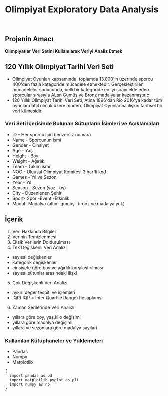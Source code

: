 # Olimpiyat Exploratory Data Analysis
<br/>

## Projenin Amacı
**Olimpiyatlar Veri Setini Kullanılarak Veriyi Analiz Etmek**

## 120 Yıllık Olimpiyat Tarihi Veri Seti 
- Olimpiyat Oyunları kapsamında, toplamda 13.000'in üzerinde sporcu 400'den fazla kategoride mücadele etmektedir. Gerçekleştirilen mücadeleler sonucunda, belli bir kategoride en iyi sırayı elde eden sporcular sırasıyla ALtın Gümüş ve Bronz madalyalar kazanmıştır.ç
- 120 Yıllık Olimpiyat Tarihi Veri Seti, Atina 1896'dan Rio 2016'ya kadar tüm oyunlar dahil olmak üzere modern Olimpiyat Oyunlarına ilişkin tarihsel bir veri kümesidir.

### Veri Seti İçerisinde Bulunan Sütunların İsimleri ve Açıklamaları
- ID - Her sporcu için benzersiz numara
- Name - Sporcunun ismi
- Gender - Cinsiyet
- Age - Yaş
- Height - Boy
- Weight - Ağırlık
- Team - Takım ismi
- NOC - Uluusal Olimpiyat Komitesi 3 harfli kod
- Games - Yıl ve Sezon
- Year - Yıl
- Season - Sezon (yaz -kış)
- City - Düzenlenen Şehir
- Sport- Spor
-Event -Etkinlik
- Madal- Madalya (altın- gümüş- bronz ve madalya yok)


## İçerik
1. Veri Hakkında Bilgiler
2. Verinin Temizlenmesi
3. Eksik Verilerin Doldurulması
4. Tek Değişkenli Veri Analizi
- sayısal değişkenler
- kategorik değişkenler
- cinsiyete göre boy ve ağırlık karşılaştırılması
- sayısal sütunlar arasındaki ilişki
5. Çok Değişkenli Veri Analizi
- aykırı değer tespiti ve işlemleri
- IQR( IQR = Inter Quartile Range) hesaplamsı
6. Zaman Serilerinde Veri Analizi
- yıllara göre boy, yaş,kilo değişimi
- yıllara göre madalya değişimi
- yıllara ve sezonlara göre madalya sayilari 

### Kullanılan Kütüphaneler ve Yüklemeleri
- Pandas
- Numpy 
- Matplotlib 
```
{
  import pandas as pd
  import matplotlib.pyplot as plt
  import numpy as np
}
```
